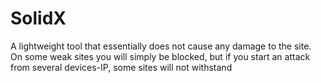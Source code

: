 # SolidX
A lightweight tool that essentially does not cause any damage to the site. On some weak sites you will simply be blocked, but if you start an attack from several devices-IP, some sites will not withstand
